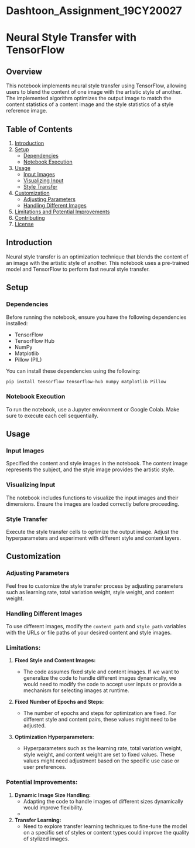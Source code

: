 # Dashtoon_Assignment_19CY20027

# Neural Style Transfer with TensorFlow

## Overview

This notebook implements neural style transfer using TensorFlow, allowing users to blend the content of one image with the artistic style of another. The implemented algorithm optimizes the output image to match the content statistics of a content image and the style statistics of a style reference image.

## Table of Contents

1. [Introduction](#introduction)
2. [Setup](#setup)
    - [Dependencies](#dependencies)
    - [Notebook Execution](#notebook-execution)
3. [Usage](#usage)
    - [Input Images](#input-images)
    - [Visualizing Input](#visualizing-input)
    - [Style Transfer](#style-transfer)
4. [Customization](#customization)
    - [Adjusting Parameters](#adjusting-parameters)
    - [Handling Different Images](#handling-different-images)
5. [Limitations and Potential Improvements](#limitations-and-potential-improvements)
6. [Contributing](#contributing)
7. [License](#license)

## Introduction

Neural style transfer is an optimization technique that blends the content of an image with the artistic style of another. This notebook uses a pre-trained model and TensorFlow to perform fast neural style transfer.

## Setup

### Dependencies

Before running the notebook, ensure you have the following dependencies installed:

- TensorFlow
- TensorFlow Hub
- NumPy
- Matplotlib
- Pillow (PIL)

You can install these dependencies using the following:

```bash
pip install tensorflow tensorflow-hub numpy matplotlib Pillow
```

### Notebook Execution

To run the notebook, use a Jupyter environment or Google Colab. Make sure to execute each cell sequentially.

## Usage

### Input Images

Specified the content and style images in the notebook. The content image represents the subject, and the style image provides the artistic style.

### Visualizing Input

The notebook includes functions to visualize the input images and their dimensions. Ensure the images are loaded correctly before proceeding.

### Style Transfer

Execute the style transfer cells to optimize the output image. Adjust the hyperparameters and experiment with different style and content layers.

## Customization

### Adjusting Parameters

Feel free to customize the style transfer process by adjusting parameters such as learning rate, total variation weight, style weight, and content weight.

### Handling Different Images

To use different images, modify the `content_path` and `style_path` variables with the URLs or file paths of your desired content and style images.

### Limitations:

1. **Fixed Style and Content Images:**
   - The code assumes fixed style and content images. If we want to generalize the code to handle different images dynamically, we would need to modify the code to accept user inputs or provide a mechanism for selecting images at runtime.

2. **Fixed Number of Epochs and Steps:**
   - The number of epochs and steps for optimization are fixed. For different style and content pairs, these values might need to be adjusted.

3. **Optimization Hyperparameters:**
   - Hyperparameters such as the learning rate, total variation weight, style weight, and content weight are set to fixed values. These values might need adjustment based on the specific use case or user preferences.

### Potential Improvements:

1. **Dynamic Image Size Handling:**
   - Adapting the code to handle images of different sizes dynamically would improve flexibility.
   - 
2. **Transfer Learning:**
   - Need to explore transfer learning techniques to fine-tune the model on a specific set of styles or content types could improve the quality of stylized images.


